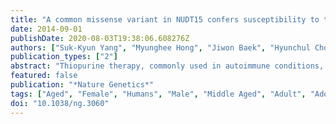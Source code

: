 ```yaml
---
title: "A common missense variant in NUDT15 confers susceptibility to thiopurine-induced leukopenia"
date: 2014-09-01
publishDate: 2020-08-03T19:38:06.608276Z
authors: ["Suk-Kyun Yang", "Myunghee Hong", "Jiwon Baek", "Hyunchul Choi", "Wanting Zhao", "Yusun Jung", "Talin Haritunians", "Byong Duk Ye", "Kyung-Jo Kim", "Sang Hyoung Park", "Soo-Kyung Park", "Marla Dubinsky", "Dong-Hoon Yang", "Inchul Lee", "Dermot P. B. McGovern", "Jianjun Liu", "Kyuyoung Song"]
publication_types: ["2"]
abstract: "Thiopurine therapy, commonly used in autoimmune conditions, can be complicated by life-threatening leukopenia. This leukopenia is associated with genetic variation in TPMT (encoding thiopurine S-methyltransferase). Despite a lower frequency of TPMT mutations in Asians, the incidence of thiopurine-induced leukopenia is higher in Asians than in individuals of European descent. Here we performed an Immunochip-based 2-stage association study in 978 Korean subjects with Crohn's disease treated with thiopurines. We identified a nonsynonymous SNP in NUDT15 (encoding p.Arg139Cys) that was strongly associated with thiopurine-induced early leukopenia (odds ratio (OR) = 35.6; P(combined) = 4.88 × 10(-94)). In Koreans, this variant demonstrated sensitivity and specificity of 89.4% and 93.2%, respectively, for thiopurine-induced early leukopenia (in comparison to 12.1% and 97.6% for TPMT variants). Although rare, this SNP was also strongly associated with thiopurine-induced leukopenia in subjects with inflammatory bowel disease of European descent (OR = 9.50; P = 4.64 × 10(-4)). Thus, NUDT15 is a pharmacogenetic determinant for thiopurine-induced leukopenia in diverse populations."
featured: false
publication: "*Nature Genetics*"
tags: ["Aged", "Female", "Humans", "Male", "Middle Aged", "Adult", "Adolescent", "Child", "Case-Control Studies", "Crohn Disease", "Genetic Predisposition to Disease", "Polymorphism", "Single Nucleotide", "Mutation", "Missense", "Asian Continental Ancestry Group", "Leukopenia", "Methyltransferases"]
doi: "10.1038/ng.3060"
---
```


